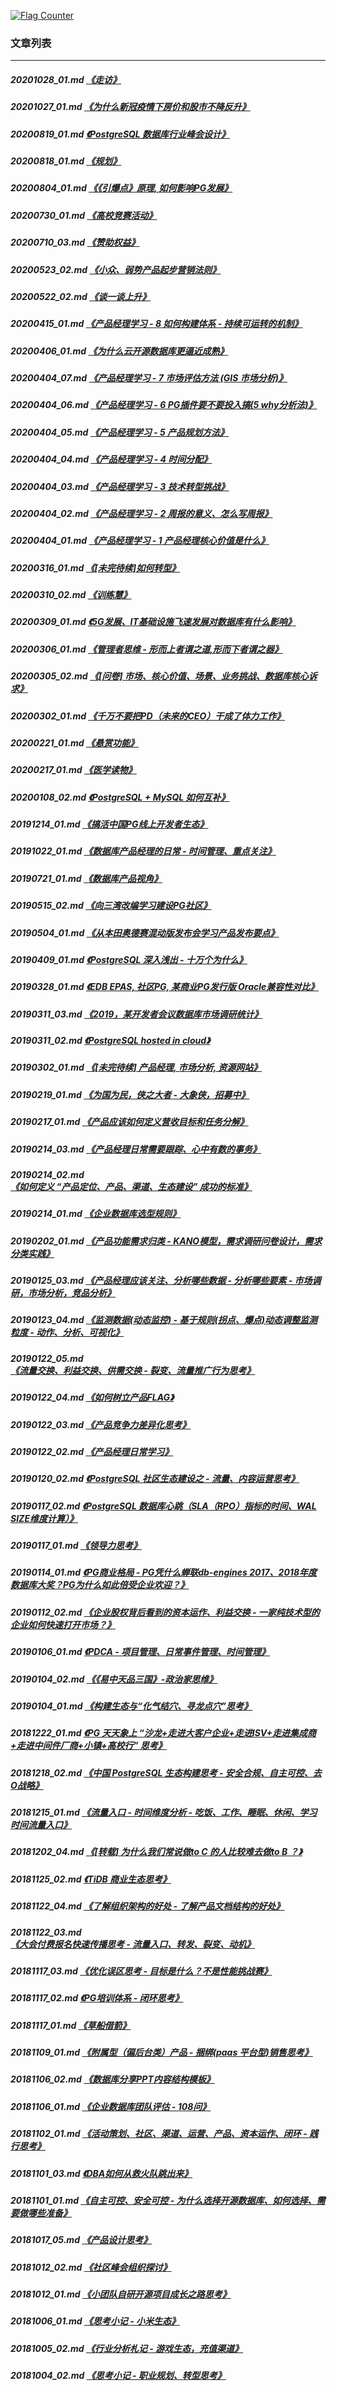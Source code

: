 <a rel="nofollow" href="http://info.flagcounter.com/h9V1"  ><img src="http://s03.flagcounter.com/count/h9V1/bg_FFFFFF/txt_000000/border_CCCCCC/columns_2/maxflags_12/viewers_0/labels_0/pageviews_0/flags_0/"  alt="Flag Counter"  border="0"  ></a>  
  
### 文章列表  
----  
##### 20201028_01.md   [《走访》](20201028_01.md)  
##### 20201027_01.md   [《为什么新冠疫情下房价和股市不降反升》](20201027_01.md)  
##### 20200819_01.md   [《PostgreSQL 数据库行业峰会设计》](20200819_01.md)  
##### 20200818_01.md   [《规划》](20200818_01.md)  
##### 20200804_01.md   [《《引爆点》原理, 如何影响PG发展》](20200804_01.md)  
##### 20200730_01.md   [《高校竞赛活动》](20200730_01.md)  
##### 20200710_03.md   [《赞助权益》](20200710_03.md)  
##### 20200523_02.md   [《小众、弱势产品起步营销法则》](20200523_02.md)  
##### 20200522_02.md   [《谈一谈上升》](20200522_02.md)  
##### 20200415_01.md   [《产品经理学习 - 8 如何构建体系 - 持续可运转的机制》](20200415_01.md)  
##### 20200406_01.md   [《为什么云开源数据库更逼近成熟》](20200406_01.md)  
##### 20200404_07.md   [《产品经理学习 - 7 市场评估方法 (GIS 市场分析)》](20200404_07.md)  
##### 20200404_06.md   [《产品经理学习 - 6 PG插件要不要投入搞(5 why分析法)》](20200404_06.md)  
##### 20200404_05.md   [《产品经理学习 - 5 产品规划方法》](20200404_05.md)  
##### 20200404_04.md   [《产品经理学习 - 4 时间分配》](20200404_04.md)  
##### 20200404_03.md   [《产品经理学习 - 3 技术转型挑战》](20200404_03.md)  
##### 20200404_02.md   [《产品经理学习 - 2 周报的意义、怎么写周报》](20200404_02.md)  
##### 20200404_01.md   [《产品经理学习 - 1 产品经理核心价值是什么》](20200404_01.md)  
##### 20200316_01.md   [《[未完待续]如何转型》](20200316_01.md)  
##### 20200310_02.md   [《训练慧》](20200310_02.md)  
##### 20200309_01.md   [《5G发展、IT基础设施飞速发展对数据库有什么影响》](20200309_01.md)  
##### 20200306_01.md   [《管理者思维 - 形而上者谓之道,形而下者谓之器》](20200306_01.md)  
##### 20200305_02.md   [《[问卷] 市场、核心价值、场景、业务挑战、数据库核心诉求》](20200305_02.md)  
##### 20200302_01.md   [《千万不要把PD（未来的CEO）干成了体力工作》](20200302_01.md)  
##### 20200221_01.md   [《悬赏功能》](20200221_01.md)  
##### 20200217_01.md   [《医学读物》](20200217_01.md)  
##### 20200108_02.md   [《PostgreSQL + MySQL 如何互补》](20200108_02.md)  
##### 20191214_01.md   [《搞活中国PG线上开发者生态》](20191214_01.md)  
##### 20191022_01.md   [《数据库产品经理的日常 - 时间管理、重点关注》](20191022_01.md)  
##### 20190721_01.md   [《数据库产品视角》](20190721_01.md)  
##### 20190515_02.md   [《向三湾改编学习建设PG社区》](20190515_02.md)  
##### 20190504_01.md   [《从本田奥德赛混动版发布会学习产品发布要点》](20190504_01.md)  
##### 20190409_01.md   [《PostgreSQL 深入浅出 - 十万个为什么》](20190409_01.md)  
##### 20190328_01.md   [《EDB EPAS, 社区PG, 某商业PG发行版 Oracle兼容性对比》](20190328_01.md)  
##### 20190311_03.md   [《2019，某开发者会议数据库市场调研统计》](20190311_03.md)  
##### 20190311_02.md   [《PostgreSQL hosted in cloud》](20190311_02.md)  
##### 20190302_01.md   [《[未完待续] 产品经理, 市场分析, 资源网站》](20190302_01.md)  
##### 20190219_01.md   [《为国为民，侠之大者 - 大象侠，招募中》](20190219_01.md)  
##### 20190217_01.md   [《产品应该如何定义营收目标和任务分解》](20190217_01.md)  
##### 20190214_03.md   [《产品经理日常需要跟踪、心中有数的事务》](20190214_03.md)  
##### 20190214_02.md   [《如何定义 “产品定位、产品、渠道、生态建设” 成功的标准》](20190214_02.md)  
##### 20190214_01.md   [《企业数据库选型规则》](20190214_01.md)  
##### 20190202_01.md   [《产品功能需求归类 - KANO模型，需求调研问卷设计，需求分类实践》](20190202_01.md)  
##### 20190125_03.md   [《产品经理应该关注、分析哪些数据 - 分析哪些要素 - 市场调研，市场分析，竞品分析》](20190125_03.md)  
##### 20190123_04.md   [《监测数据(动态监控) - 基于规则(拐点、爆点)动态调整监测粒度 - 动作、分析、可视化》](20190123_04.md)  
##### 20190122_05.md   [《流量交换、利益交换、供需交换 - 裂变、流量推广行为思考》](20190122_05.md)  
##### 20190122_04.md   [《如何树立产品FLAG》](20190122_04.md)  
##### 20190122_03.md   [《产品竞争力差异化思考》](20190122_03.md)  
##### 20190122_02.md   [《产品经理日常学习》](20190122_02.md)  
##### 20190120_02.md   [《PostgreSQL 社区生态建设之 - 流量、内容运营思考》](20190120_02.md)  
##### 20190117_02.md   [《PostgreSQL 数据库心跳（SLA（RPO）指标的时间、WAL SIZE维度计算）》](20190117_02.md)  
##### 20190117_01.md   [《领导力思考》](20190117_01.md)  
##### 20190114_01.md   [《PG商业格局 - PG凭什么蝉联db-engines 2017、2018年度数据库大奖？PG为什么如此倍受企业欢迎？》](20190114_01.md)  
##### 20190112_02.md   [《企业股权背后看到的资本运作、利益交换 - 一家纯技术型的企业如何快速打开市场？》](20190112_02.md)  
##### 20190106_01.md   [《PDCA - 项目管理、日常事件管理、时间管理》](20190106_01.md)  
##### 20190104_02.md   [《《易中天品三国》-政治家思维》](20190104_02.md)  
##### 20190104_01.md   [《构建生态与“化气结穴、寻龙点穴”思考》](20190104_01.md)  
##### 20181222_01.md   [《PG 天天象上 “沙龙+走进大客户企业+走进ISV+走进集成商+走进中间件厂商+小镇+高校行” 思考》](20181222_01.md)  
##### 20181218_02.md   [《中国 PostgreSQL 生态构建思考 - 安全合规、自主可控、去O战略》](20181218_02.md)  
##### 20181215_01.md   [《流量入口 - 时间维度分析 - 吃饭、工作、睡眠、休闲、学习 时间流量入口》](20181215_01.md)  
##### 20181202_04.md   [《[转载] 为什么我们常说做to C 的人比较难去做to B ？》](20181202_04.md)  
##### 20181125_02.md   [《TiDB 商业生态思考》](20181125_02.md)  
##### 20181122_04.md   [《了解组织架构的好处 - 了解产品文档结构的好处》](20181122_04.md)  
##### 20181122_03.md   [《大会付费报名快速传播思考 - 流量入口、转发、裂变、动机》](20181122_03.md)  
##### 20181117_03.md   [《优化误区思考 - 目标是什么？不是性能挑战赛》](20181117_03.md)  
##### 20181117_02.md   [《PG培训体系 - 闭环思考》](20181117_02.md)  
##### 20181117_01.md   [《草船借箭》](20181117_01.md)  
##### 20181109_01.md   [《附属型（偏后台类）产品 - 捆绑(paas 平台型)销售思考》](20181109_01.md)  
##### 20181106_02.md   [《数据库分享PPT内容结构模板》](20181106_02.md)  
##### 20181106_01.md   [《企业数据库团队评估 - 108问》](20181106_01.md)  
##### 20181102_01.md   [《活动策划、社区、渠道、运营、产品、资本运作、闭环 - 践行思考》](20181102_01.md)  
##### 20181101_03.md   [《DBA如何从救火队跳出来》](20181101_03.md)  
##### 20181101_01.md   [《自主可控、安全可控 - 为什么选择开源数据库、如何选择、需要做哪些准备》](20181101_01.md)  
##### 20181017_05.md   [《产品设计思考》](20181017_05.md)  
##### 20181012_02.md   [《社区峰会组织探讨》](20181012_02.md)  
##### 20181012_01.md   [《小团队自研开源项目成长之路思考》](20181012_01.md)  
##### 20181006_01.md   [《思考小记 - 小米生态》](20181006_01.md)  
##### 20181005_02.md   [《行业分析札记 - 游戏生态，充值渠道》](20181005_02.md)  
##### 20181004_02.md   [《思考小记 - 职业规划、转型思考》](20181004_02.md)  
